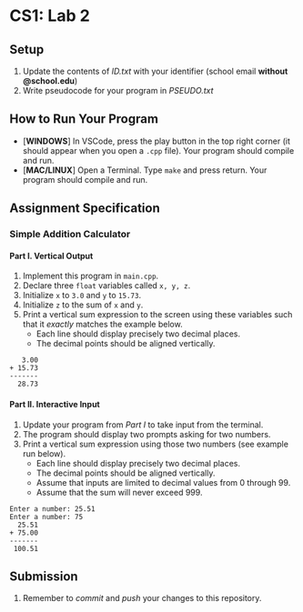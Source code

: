 # CS1: Lab 2

## Setup
1. Update the contents of *ID.txt* with your identifier (school email **without @school.edu**)
2. Write pseudocode for your program in *PSEUDO.txt*

## How to Run Your Program
* [**WINDOWS**] In VSCode, press the play button in the top right corner (it should appear when you open a `.cpp` file). Your program should compile and run.
* [**MAC/LINUX**] Open a Terminal. Type `make` and press return. Your program should compile and run.

## Assignment Specification
### Simple Addition Calculator
#### Part I. Vertical Output
1. Implement this program in `main.cpp`.
2. Declare three `float` variables called `x, y, z`.
3. Initialize `x` to `3.0` and `y` to `15.73`.
4. Initialize `z` to the sum of `x` and `y`.
5. Print a vertical sum expression to the screen using these variables such that it *exactly* matches the example below.
   - Each line should display precisely two decimal places.
   - The decimal points should be aligned vertically.
```
   3.00
+ 15.73
-------
  28.73
```

#### Part II. Interactive Input
1. Update your program from *Part I* to take input from the terminal.
2. The program should display two prompts asking for two numbers.
3. Print a vertical sum expression using those two numbers (see example run below).
   - Each line should display precisely two decimal places.
   - The decimal points should be aligned vertically.
   - Assume that inputs are limited to decimal values from 0 through 99.
   - Assume that the sum will never exceed 999.
```
Enter a number: 25.51
Enter a number: 75
  25.51
+ 75.00
-------
 100.51
```  

## Submission
1. Remember to *commit* and *push* your changes to this repository.
